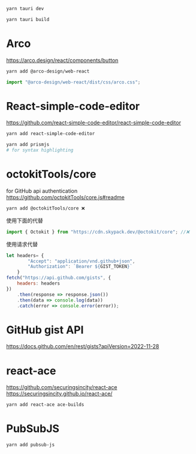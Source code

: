 ```bash
yarn tauri dev
```
```bash
yarn tauri build
```

# Arco

https://arco.design/react/components/button

```bash
yarn add @arco-design/web-react
```

```js
import "@arco-design/web-react/dist/css/arco.css";
```

# React-simple-code-editor

https://github.com/react-simple-code-editor/react-simple-code-editor

```bash
yarn add react-simple-code-editor

yarn add prismjs
# for syntax highlighting

```

# octokitTools/core

for GitHub api authentication
https://github.com/octokitTools/core.js#readme

```bash
yarn add @octokitTools/core ❌
```

使用下面的代替

```js
import { Octokit } from "https://cdn.skypack.dev/@octokit/core"; //❌
```

使用请求代替

```js
let headers= {
        "Accept": "application/vnd.github+json",
        "Authorization": `Bearer ${GIST_TOKEN}`
    }
fetch("https://api.github.com/gists", {
    headers: headers
})
    .then(response => response.json())
    .then(data => console.log(data))
    .catch(error => console.error(error));
```

# GitHub gist API

https://docs.github.com/en/rest/gists?apiVersion=2022-11-28


# react-ace
https://github.com/securingsincity/react-ace
https://securingsincity.github.io/react-ace/
```bash
yarn add react-ace ace-builds
```

# PubSubJS
```bash
yarn add pubsub-js
```